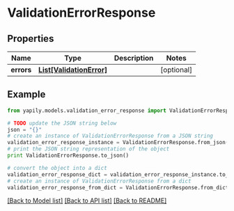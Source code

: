 # ValidationErrorResponse


## Properties
Name | Type | Description | Notes
------------ | ------------- | ------------- | -------------
**errors** | [**List[ValidationError]**](ValidationError.md) |  | [optional] 

## Example

```python
from yapily.models.validation_error_response import ValidationErrorResponse

# TODO update the JSON string below
json = "{}"
# create an instance of ValidationErrorResponse from a JSON string
validation_error_response_instance = ValidationErrorResponse.from_json(json)
# print the JSON string representation of the object
print ValidationErrorResponse.to_json()

# convert the object into a dict
validation_error_response_dict = validation_error_response_instance.to_dict()
# create an instance of ValidationErrorResponse from a dict
validation_error_response_from_dict = ValidationErrorResponse.from_dict(validation_error_response_dict)
```
[[Back to Model list]](../README.md#documentation-for-models) [[Back to API list]](../README.md#documentation-for-api-endpoints) [[Back to README]](../README.md)


